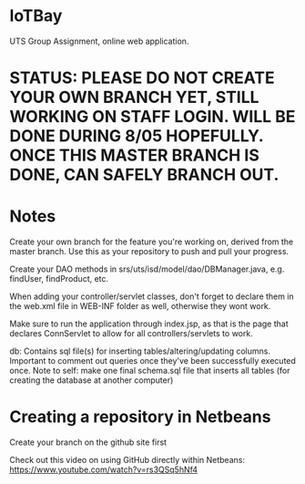 # IoTBay
UTS Group Assignment, online web application.

# STATUS: PLEASE DO NOT CREATE YOUR OWN BRANCH YET, STILL WORKING ON STAFF LOGIN. WILL BE DONE DURING 8/05 HOPEFULLY. ONCE THIS MASTER BRANCH IS DONE, CAN SAFELY BRANCH OUT.

# Notes

Create your own branch for the feature you're working on, derived from the master branch. Use this as your repository to push and pull your progress.

Create your DAO methods in srs/uts/isd/model/dao/DBManager.java, e.g. findUser, findProduct, etc.

When adding your controller/servlet classes, don't forget to declare them in the web.xml file in WEB-INF folder as well, otherwise they wont work.

Make sure to run the application through index.jsp, as that is the page that declares ConnServlet to allow for all controllers/servlets to work.

db: Contains sql file(s) for inserting tables/altering/updating columns. Important to comment out queries once they've been successfully executed once.
Note to self: make one final schema.sql file that inserts all tables (for creating the database at another computer)

# Creating a repository in Netbeans

Create your branch on the github site first

Check out this video on using GitHub directly within Netbeans: 
https://www.youtube.com/watch?v=rs3QSq5hNf4
